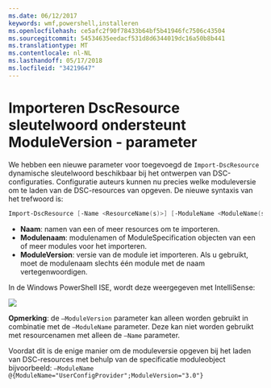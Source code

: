 ```yaml
---
ms.date: 06/12/2017
keywords: wmf,powershell,installeren
ms.openlocfilehash: ce5afc2f90f78433b64bf5b41946fc7506c43504
ms.sourcegitcommit: 54534635eedacf531d8d6344019dc16a50b8b441
ms.translationtype: MT
ms.contentlocale: nl-NL
ms.lasthandoff: 05/17/2018
ms.locfileid: "34219647"
---
```

# <a name="import-dscresource-keyword-supports--moduleversion-parameter"></a>Importeren DscResource sleutelwoord ondersteunt ModuleVersion - parameter

We hebben een nieuwe parameter voor toegevoegd de `Import-DscResource` dynamische sleutelwoord beschikbaar bij het ontwerpen van DSC-configuraties. Configuratie auteurs kunnen nu precies welke moduleversie om te laden van de DSC-resources van opgeven. De nieuwe syntaxis van het trefwoord is:

```powershell
Import-DscResource [-Name <ResourceName(s)>] [-ModuleName <ModuleName(s)>] [-ModuleVersion <ModuleVersion>]
```

* **Naam**: namen van een of meer resources om te importeren.
* **Modulenaam**: modulenamen of ModuleSpecification objecten van een of meer modules voor het importeren.
* **ModuleVersion**: versie van de module iet importeren. Als u gebruikt, moet de modulenaam slechts één module met de naam vertegenwoordigen.

In de Windows PowerShell ISE, wordt deze weergegeven met IntelliSense:

![](../images/Import-DscResource-Modversion.jpg)

**Opmerking**: de `–ModuleVersion` parameter kan alleen worden gebruikt in combinatie met de `–ModuleName` parameter. Deze kan niet worden gebruikt met resourcenamen met alleen de `–Name` parameter.

Voordat dit is de enige manier om de moduleversie opgeven bij het laden van DSC-resources met behulp van de specificatie moduleobject bijvoorbeeld: `–ModuleName @{ModuleName="UserConfigProvider";ModuleVersion="3.0"}`
